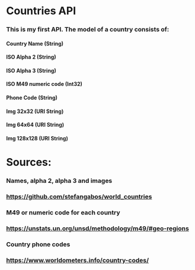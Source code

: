 # Countries API
### This is my first API. The model of a country consists of:
#### Country Name (String)
#### ISO Alpha 2 (String)
#### ISO Alpha 3 (String)
#### ISO M49 numeric code (Int32)
#### Phone Code (String)
#### Img 32x32 (URI String)
#### Img 64x64 (URI String)
#### Img 128x128 (URI String)

# Sources:

### Names, alpha 2, alpha 3 and images
### https://github.com/stefangabos/world_countries
### M49 or numeric code for each country 
### https://unstats.un.org/unsd/methodology/m49/#geo-regions
### Country phone codes
### https://www.worldometers.info/country-codes/
